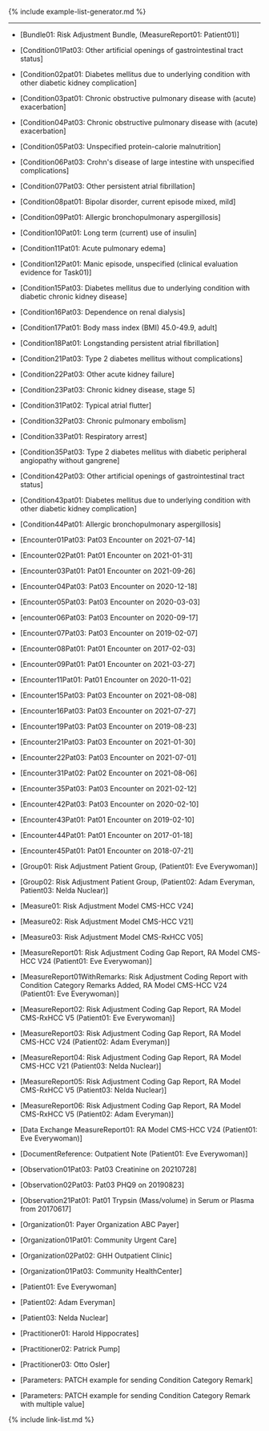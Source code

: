 
<div markdown="1" class="bg-info">
</div>

<!-- ================================================ -->
<!--  use this line to include an autogenerated list of all examples from the remove it if you would like to hand generate it -->

{% include example-list-generator.md %}

<!-- ================================================ -->
--- 
- [Bundle01: Risk Adjustment Bundle, (MeasureReport01: Patient01)]  

- [Condition01Pat03: Other artificial openings of gastrointestinal tract status]  
- [Condition02pat01: Diabetes mellitus due to underlying condition with other diabetic kidney complication]
- [Condition03pat01: Chronic obstructive pulmonary disease with (acute) exacerbation]
- [Condition04Pat03: Chronic obstructive pulmonary disease with (acute) exacerbation]
- [Condition05Pat03: Unspecified protein-calorie malnutrition]
- [Condition06Pat03: Crohn's disease of large intestine with unspecified complications]
- [Condition07Pat03: Other persistent atrial fibrillation]
- [Condition08pat01: Bipolar disorder, current episode mixed, mild]
- [Condition09Pat01: Allergic bronchopulmonary aspergillosis]
- [Condition10Pat01: Long term (current) use of insulin]
- [Condition11Pat01: Acute pulmonary edema]
- [Condition12Pat01: Manic episode, unspecified (clinical evaluation evidence for Task01)]
- [Condition15Pat03: Diabetes mellitus due to underlying condition with diabetic chronic kidney disease]
- [Condition16Pat03: Dependence on renal dialysis]
- [Condition17Pat01: Body mass index (BMI) 45.0-49.9, adult]
- [Condition18Pat01: Longstanding persistent atrial fibrillation]
- [Condition21Pat03: Type 2 diabetes mellitus without complications]
- [Condition22Pat03: Other acute kidney failure]
- [Condition23Pat03: Chronic kidney disease, stage 5]
- [Condition31Pat02: Typical atrial flutter]
- [Condition32Pat03: Chronic pulmonary embolism]
- [Condition33Pat01: Respiratory arrest]
- [Condition35Pat03: Type 2 diabetes mellitus with diabetic peripheral angiopathy without gangrene]
- [Condition42Pat03: Other artificial openings of gastrointestinal tract status]
- [Condition43pat01: Diabetes mellitus due to underlying condition with other diabetic kidney complication]
- [Condition44Pat01: Allergic bronchopulmonary aspergillosis]

- [Encounter01Pat03: Pat03 Encounter on 2021-07-14]
- [Encounter02Pat01: Pat01 Encounter on 2021-01-31]
- [Encounter03Pat01: Pat01 Encounter on 2021-09-26]
- [Encounter04Pat03: Pat03 Encounter on 2020-12-18]
- [Encounter05Pat03: Pat03 Encounter on 2020-03-03]
- [encounter06Pat03: Pat03 Encounter on 2020-09-17]
- [Encounter07Pat03: Pat03 Encounter on 2019-02-07]
- [Encounter08Pat01: Pat01 Encounter on 2017-02-03]
- [Encounter09Pat01: Pat01 Encounter on 2021-03-27]
- [Encounter11Pat01: Pat01 Encounter on 2020-11-02]
- [Encounter15Pat03: Pat03 Encounter on 2021-08-08]
- [Encounter16Pat03: Pat03 Encounter on 2021-07-27]
- [Encounter19Pat03: Pat03 Encounter on 2019-08-23]
- [Encounter21Pat03: Pat03 Encounter on 2021-01-30]
- [Encounter22Pat03: Pat03 Encounter on 2021-07-01]
- [Encounter31Pat02: Pat02 Encounter on 2021-08-06]
- [Encounter35Pat03: Pat03 Encounter on 2021-02-12]
- [Encounter42Pat03: Pat03 Encounter on 2020-02-10]
- [Encounter43Pat01: Pat01 Encounter on 2019-02-10]
- [Encounter44Pat01: Pat01 Encounter on 2017-01-18]
- [Encounter45Pat01: Pat01 Encounter on 2018-07-21]

- [Group01: Risk Adjustment Patient Group, (Patient01: Eve Everywoman)]
- [Group02: Risk Adjustment Patient Group, (Patient02: Adam Everyman, Patient03: Nelda Nuclear)]  

- [Measure01: Risk Adjustment Model CMS-HCC V24]
- [Measure02: Risk Adjustment Model CMS-HCC V21]
- [Measure03: Risk Adjustment Model CMS-RxHCC V05]  

- [MeasureReport01: Risk Adjustment Coding Gap Report, RA Model CMS-HCC V24 (Patient01: Eve Everywoman)]
- [MeasureReport01WithRemarks: Risk Adjustment Coding Report with Condition Category Remarks Added, RA Model CMS-HCC V24 (Patient01: Eve Everywoman)]

- [MeasureReport02: Risk Adjustment Coding Gap Report, RA Model CMS-RxHCC V5 (Patient01: Eve Everywoman)]
- [MeasureReport03: Risk Adjustment Coding Gap Report, RA Model CMS-HCC V24 (Patient02: Adam Everyman)]
- [MeasureReport04: Risk Adjustment Coding Gap Report, RA Model CMS-HCC V21 (Patient03: Nelda Nuclear)]
- [MeasureReport05: Risk Adjustment Coding Gap Report, RA Model CMS-RxHCC V5 (Patient03: Nelda Nuclear)]
- [MeasureReport06: Risk Adjustment Coding Gap Report, RA Model CMS-RxHCC V5 (Patient02: Adam Everyman)]

- [Data Exchange MeasureReport01: RA Model CMS-HCC V24 (Patient01: Eve Everywoman)]

- [DocumentReference: Outpatient Note (Patient01: Eve Everywoman)]

- [Observation01Pat03: Pat03 Creatinine on 20210728]
- [Observation02Pat03: Pat03 PHQ9 on 20190823]
- [Observation21Pat01: Pat01 Trypsin (Mass/volume) in Serum or Plasma from 20170617]

- [Organization01: Payer Organization ABC Payer]  

- [Organization01Pat01: Community Urgent Care]
- [Organization02Pat02: GHH Outpatient Clinic]
- [Organization01Pat03: Community HealthCenter]

- [Patient01: Eve Everywoman]
- [Patient02: Adam Everyman]
- [Patient03: Nelda Nuclear]  

- [Practitioner01: Harold Hippocrates]
- [Practitioner02: Patrick Pump]
- [Practitioner03: Otto Osler]

- [Parameters: PATCH example for sending Condition Category Remark]
- [Parameters: PATCH example for sending Condition Category Remark with multiple value]


{% include link-list.md %}
